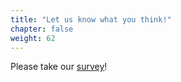 ```yaml
---
title: "Let us know what you think!"
chapter: false
weight: 62
---
```


Please take our [survey](http://survey.com)!